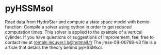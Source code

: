 # pyHSSMsol
Read data from HydroStar and compute a state space model with bemio function.
Compile a solver using cython in order to get reduced computation times. 
This solver is applied to the example of a vertical cylinder.
If you have questions or suggestions of improvement, feel free to contact me at romain.lecuyer.l.b@hotmail.fr
The jmse-09-00768-v3 file is a article that details the theory behind pyHSSMsol.
